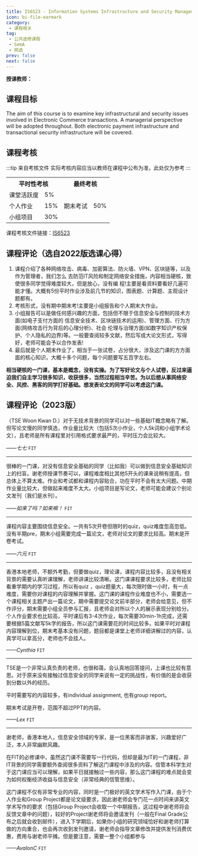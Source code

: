 ```yaml
---
title: IS6523 - Information Systems Infrastructure and Security Management
icon: bi-file-earmark
category:
 - 课程相关
tag:
 - 公共选修课程
 - SemA
 - 网选
prev: false
next: false
---
```


**授课教师：**

<VPBanner
  title = "謝煥坤（Dr. TSE Woon Kwan） 'Daniel'"
  content = "Instructor I"
  logo = "https://www.cb.cityu.edu.hk/portfolio/photos/iswktse.jpg"
  :actions = '[  
        {
            text: "详细信息",
            link: "https://www.cb.cityu.edu.hk/People-and-Research/People/People-Details?eid=iswktse"
        },
    ]'
/>


<!-- more -->

## 课程目标

The aim of this course is to examine key infrastructural and security issues involved in Electronic Commerce transactions. A managerial perspective will be adopted throughout. Both electronic payment infrastructure and transactional security infrastructure will be covered.

## 课程考核

:::tip 来自考核文件
实际考核内容应当以教师在课程中公布为准，此处仅为参考
:::

<table>
    <tr>
        <th colspan=2>
            平时性考核
        </th>
        <th colspan=2>
            最终考核
        </th>
    </tr>
    <tr>
        <td>
            课堂活跃度
        </td>
        <td>
            5%
        </td>
        <td rowspan=3>
            期末考试
        </td>
        <td rowspan=3>
            50%
        </td>
    </tr>
    <tr>
        <td>
            个人作业
        </td>
        <td>
            15%
        </td>
    </tr>
    <tr>
        <td>
            小组项目
        </td>
        <td>
            30%
        </td>
    </tr>
</table>

课程考核文件链接：[IS6523](https://www.cityu.edu.hk/catalogue/pg/202425/course/IS6523.pdf)

## 课程评论（选自2022版选课心得）

1. 课程介绍了各种网络攻击、病毒、加密算法、防火墙、VPN、区块链等，以及作为管理者，我们怎么 去防范IT风险和制定网络安全措施，内容相当硬核，致使很多同学觉得难度较大，但是放心，没有编 程!主要是看资料要看好几遍可能才懂。大概有5份平时作业涉及前几节的知识，图表题、计算题、主观设计题都有。
2. 考核形式，没有期中期末考!主要是小组报告和个人期末大作业。
3. 小组报告可以是做任何感兴趣的方面，包括但不限于信息安全与控制的技术方面(如电子支付方面的 信息安全技术、区块链技术的运用)、管理方面、行为方面(网络攻击行为背后的心理分析)、社会 伦理与治理方面(如数字知识产权保护、个人隐私的边界)等。一般要查阅较多文献，然后写成大论文形式，写得好，老师可能会予以合作发表!
4. 最后就是个人期末作业了，相当于一张试卷，占分很大，涉及这门课的方方面面的核心知识，大概十多个问题，每个问题要写五百字左右。

**相当硬核的一门课，基本是概念，没有实操。为了写好论文与个人试卷，反过来逼迫我们自主学习很多知识，收获很多，当然过程相当辛苦。为以后想从事网络安全、风控、黑客的同学打好基础。想发表论文的同学可以考虑这门课。**

## 课程评论（2023版）

（TSE Woon Kwan D.）对于无技术背景的同学可以对一些基础IT概念略有了解。但写论文慢的同学慎选，作业量比较大（包括5次小作业，个人5k词和小组学术论文），且老师是所有课程里对引用格式要求最严的，平时压力会比较大。

_——七七_ `FIT`

---

很棒的一门课，对没有信息安全基础的同学（比如我）可以做到信息安全基础知识上的扫盲。谢老师授课节奏可以，课程难度相比其他5开头的课来说稍有提高，但总体上不算太难。作业和考试都和课程内容贴合，功在平时不会有太大问题。中期作业量比较大，但做起来难度不太大。小组项目是写论文，老师可能会建议个别论文发刊（我们是水刊）。

_——如来了吗？如来嘛！_ `FIT`

---

课程内容主要围绕信息安全。一共有5次开卷但限时的quiz，quiz难度忽高忽低。没有半期pre，期末小组需要完成一篇论文，老师对论文的要求比较高。期末是开卷考试。

_——六元_ `FIT`

---

香港本地老师，不额外考勤，但要做quiz，理论课，课程内容比较多，且没有相关背景的需要认真听课理解，老师讲课比较清晰。这门课课程要求比较多，老师比较看重学期内的学习过程，所以有quiz ，quiz题量大，每次限时做一小时，有一点难度，需要你对课程的内容理解并掌握。这门课的课程作业难度也不小，需要选一个课程相关主题产出一篇论文，期中需要提交论文前半部分，老师会给意见，但不作评分，期末需要小组全员参与汇报，且老师会对所以个人的展示表现分别给分。个人作业要求也比较高，平时课后有3-4次作业，每次需要30min-1h完成，还需要根据5篇文献写5k字的报告，所以这门课需要花的时间比较多。如果平时对课程内容理解到位，期末考基本没有问题，题目都是课堂上老师详细讲解过的内容，认真学可以拿高分，老师也不会挂人。

_——Cynthia_ `FIT`

---

TSE是一个非常认真负责的老师，也很和蔼，会认真地回答提问，上课也比较有意思。对于原来没有接触过信息安全的同学来说有一定的挑战性，有价值的是会收获到分数以外的经历。

平时需要写的内容较多，有individual assignment, 也有group report。

期末考试是开卷，范围不超过PPT的内容。

_——Lex_ `FIT`

---

谢老师，香港本地人，信息安全领域的专家，是一位黑客而非骇客，兴趣爱好广泛，本人非常幽默风趣。

在FIT的必修课中，虽然这门课不需要写一行代码，但却是最为IT的一门课程，非IT背景的同学需要额外查阅很多资料了解这门课程中涉及的内容。信管本科学生对于这门课应当可以理解，如果平日就接触过一些内容，那么这门课程的难点就会变为如何权衡经济收益与信息安全（非常经典的信管思维）。

这门课程不仅有非常专业的内容，同时是一门极好的英文学术写作入门课，由于个人作业和Group Project都是论文级要求，因此谢老师会专门花一点时间来讲英文学术写作的要求（包括Group Project会收取一个中期报告，这过程中谢老师将会反馈文章中的问题），较好的Project谢老师将会邀请发刊（一般在Final Grade公布之后就会收到邮件），进入下学期后，如果你小组的研究领域恰好和谢老师打算做的方向重合，也会再次收到发刊邀请，谢老师会指导文章修改并提供发刊消费优惠，费用与谢老师平摊。但是要注意，需要一整个小组都参与

_——AvalonC_ `FIT`
